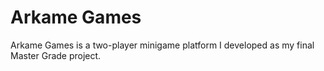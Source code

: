 # Arkame Games
Arkame Games is a two-player minigame platform I developed as my final Master Grade project.
